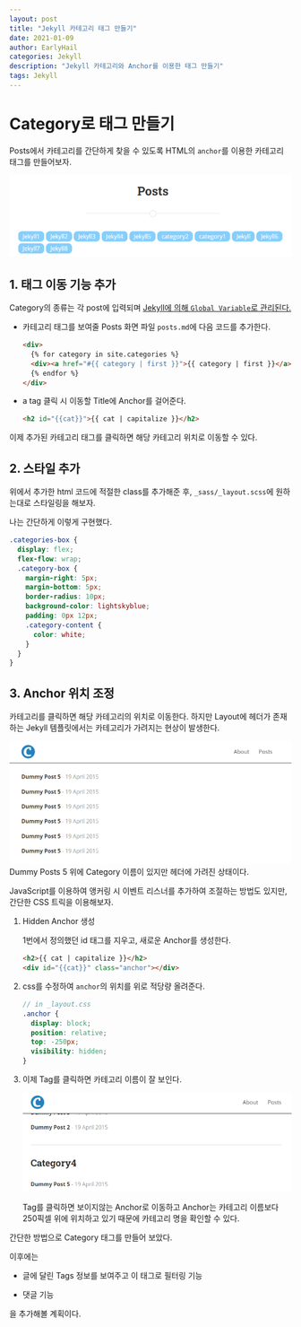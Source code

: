 ```yaml
---
layout: post
title: "Jekyll 카테고리 태그 만들기"
date: 2021-01-09
author: EarlyHail
categories: Jekyll
description: "Jekyll 카테고리와 Anchor를 이용한 태그 만들기"
tags: Jekyll
---
```


# Category로 태그 만들기

Posts에서 카테고리를 간단하게 찾을 수 있도록 HTML의 `anchor`를 이용한 카테고리 태그를 만들어보자.

![Tag](/assets/posts/jekyll/tags.png)

## 1. 태그 이동 기능 추가

Category의 종류는 각 post에 입력되며 [Jekyll에 의해 `Global Variable`로 관리된다.](https://jekyllrb.com/docs/variables/)

- 카테고리 태그를 보여줄 Posts 화면 파일 `posts.md`에 다음 코드를 추가한다.

  ```html
  <div>
    {% for category in site.categories %}
    <div><a href="#{{ category | first }}">{{ category | first }}</a></div>
    {% endfor %}
  </div>
  ```

- a tag 클릭 시 이동할 Title에 Anchor를 걸어준다.

  ```html
  <h2 id="{{cat}}">{{ cat | capitalize }}</h2>
  ```

이제 추가된 카테고리 태그를 클릭하면 해당 카테고리 위치로 이동할 수 있다.

## 2. 스타일 추가

위에서 추가한 html 코드에 적절한 class를 추가해준 후, `_sass/_layout.scss`에 원하는대로 스타일링을 해보자.

나는 간단하게 이렇게 구현했다.

```scss
.categories-box {
  display: flex;
  flex-flow: wrap;
  .category-box {
    margin-right: 5px;
    margin-bottom: 5px;
    border-radius: 10px;
    background-color: lightskyblue;
    padding: 0px 12px;
    .category-content {
      color: white;
    }
  }
}
```

## 3. Anchor 위치 조정

카테고리를 클릭하면 해당 카테고리의 위치로 이동한다.
하지만 Layout에 헤더가 존재하는 Jekyll 템플릿에서는 카테고리가 가려지는 현상이 발생한다.

![Hidden-Category](/assets/posts/jekyll/hidden-category.png)
Dummy Posts 5 위에 Category 이름이 있지만 헤더에 가려진 상태이다.

JavaScript를 이용하여 앵커링 시 이벤트 리스너를 추가하여 조절하는 방법도 있지만, 간단한 CSS 트릭을 이용해보자.

1.  Hidden Anchor 생성

    1번에서 정의했던 id 태그를 지우고, 새로운 Anchor를 생성한다.

    ```html
    <h2>{{ cat | capitalize }}</h2>
    <div id="{{cat}}" class="anchor"></div>
    ```

2.  css를 수정하여 `anchor`의 위치를 위로 적당량 올려준다.

    ```scss
    // in _layout.css
    .anchor {
      display: block;
      position: relative;
      top: -250px;
      visibility: hidden;
    }
    ```

3.  이제 Tag를 클릭하면 카테고리 이름이 잘 보인다.

    ![Show-Category](/assets/posts/jekyll/show-category.png)

    Tag를 클릭하면 보이지않는 Anchor로 이동하고 Anchor는 카테고리 이름보다 250픽셀 위에 위치하고 있기 때문에 카테고리 명을 확인할 수 있다.

간단한 방법으로 Category 태그를 만들어 보았다.

이후에는

- 글에 달린 Tags 정보를 보여주고 이 태그로 필터링 기능

- 댓글 기능

을 추가해볼 계획이다.
